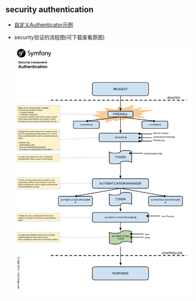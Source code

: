 ## security authentication
- [自定义Authenticator示例](Authenticator-demo.md)
- security验证的流程图(可下载查看原图)  

	![security-authentication](../../images/symfony-security-authentication.png)